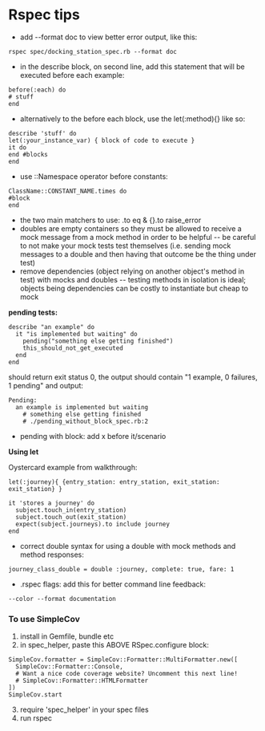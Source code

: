 # Rspec tips

- add --format doc to view better error output, like this:

```
rspec spec/docking_station_spec.rb --format doc
```

- in the describe block, on second line, add this statement that will be executed before each example:

```
before(:each) do
# stuff
end
```

- alternatively to the before each block, use the let(:method){} like so:

```
describe 'stuff' do
let(:your_instance_var) { block of code to execute }
it do
end #blocks
end
```

- use ::Namespace operator before constants:

```
ClassName::CONSTANT_NAME.times do
#block
end
```

- the two main matchers to use: .to eq & {}.to raise_error
- doubles are empty containers so they must be allowed to receive a mock message from a mock method in order to be helpful -- be careful to not make your mock tests test themselves (i.e. sending mock messages to a double and then having that outcome be the thing under test)
- remove dependencies (object relying on another object's method in test) with mocks and doubles -- testing methods in isolation is ideal; objects being dependencies can be costly to instantiate but cheap to mock  

**pending tests:**  

```
describe "an example" do
  it "is implemented but waiting" do
    pending("something else getting finished")
    this_should_not_get_executed
  end
end
```

should return exit status 0, the output should contain "1 example, 0 failures, 1 pending" and output:

```
Pending:
  an example is implemented but waiting
    # something else getting finished
    # ./pending_without_block_spec.rb:2
```

- pending with block: add x before it/scenario


**Using let**

Oystercard example from walkthrough:

```
let(:journey){ {entry_station: entry_station, exit_station: exit_station} }

it 'stores a journey' do
  subject.touch_in(entry_station)
  subject.touch_out(exit_station)
  expect(subject.journeys).to include journey
end
```

- correct double syntax for using a double with mock methods and method responses:

```
journey_class_double = double :journey, complete: true, fare: 1
```

- .rspec flags: add this for better command line feedback:

```
--color --format documentation
```



### To use SimpleCov

1. install in Gemfile, bundle etc
2. in spec_helper, paste this ABOVE RSpec.configure block:   

```
SimpleCov.formatter = SimpleCov::Formatter::MultiFormatter.new([
  SimpleCov::Formatter::Console,
  # Want a nice code coverage website? Uncomment this next line!
  # SimpleCov::Formatter::HTMLFormatter
])
SimpleCov.start
```

3. require 'spec_helper' in your spec files
4. run rspec  
    